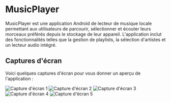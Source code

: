 # MusicPlayer

MusicPlayer est une application Android de lecteur de musique locale permettant aux utilisateurs de parcourir, sélectionner et écouter leurs morceaux préférés depuis le stockage de leur appareil. L'application inclut des fonctionnalités telles que la gestion de playlists, la sélection d'artistes et un lecteur audio intégré.

## Captures d'écran

Voici quelques captures d'écran pour vous donner un aperçu de l'application :

![Capture d'écran 1](https://github.com/user-attachments/assets/4c3897f1-bef9-4cb6-99d6-ffc395627e55)
![Capture d'écran 2](https://github.com/user-attachments/assets/03fd8b3b-4b83-4840-9fda-b0cede698d75)
![Capture d'écran 3](https://github.com/user-attachments/assets/0ec1878b-50db-4145-bab1-389df4e4cd75)
![Capture d'écran 4](https://github.com/user-attachments/assets/9ed9ec2e-2045-4c40-8d90-8b4b2a3ec2e6)
![Capture d'écran 5](https://github.com/user-attachments/assets/aa707ee5-110c-4a35-a6ab-2e75f1c16d49)
